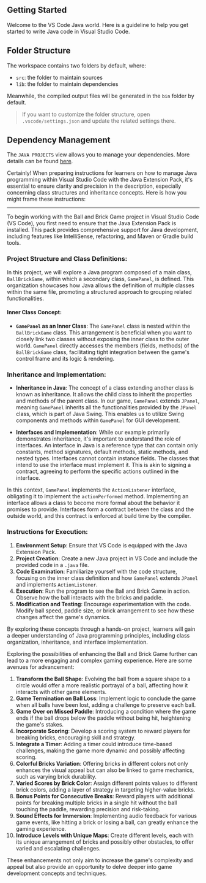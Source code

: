 ## Getting Started

Welcome to the VS Code Java world. Here is a guideline to help you get started to write Java code in Visual Studio Code.

## Folder Structure

The workspace contains two folders by default, where:

- `src`: the folder to maintain sources
- `lib`: the folder to maintain dependencies

Meanwhile, the compiled output files will be generated in the `bin` folder by default.

> If you want to customize the folder structure, open `.vscode/settings.json` and update the related settings there.

## Dependency Management

The `JAVA PROJECTS` view allows you to manage your dependencies. More details can be found [here](https://github.com/microsoft/vscode-java-dependency#manage-dependencies).

Certainly! When preparing instructions for learners on how to manage Java programming within Visual Studio Code with the Java Extension Pack, it's essential to ensure clarity and precision in the description, especially concerning class structures and inheritance concepts. Here is how you might frame these instructions:

---

To begin working with the Ball and Brick Game project in Visual Studio Code (VS Code), you first need to ensure that the Java Extension Pack is installed. This pack provides comprehensive support for Java development, including features like IntelliSense, refactoring, and Maven or Gradle build tools.

### Project Structure and Class Definitions:

In this project, we will explore a Java program composed of a main class, `BallBrickGame`, within which a secondary class, `GamePanel`, is defined. This organization showcases how Java allows the definition of multiple classes within the same file, promoting a structured approach to grouping related functionalities.

#### Inner Class Concept:

- **`GamePanel` as an Inner Class**: The `GamePanel` class is nested within the `BallBrickGame` class. This arrangement is beneficial when you want to closely link two classes without exposing the inner class to the outer world. `GamePanel` directly accesses the members (fields, methods) of the `BallBrickGame` class, facilitating tight integration between the game's control frame and its logic & rendering.

### Inheritance and Implementation:

- **Inheritance in Java**: The concept of a class extending another class is known as inheritance. It allows the child class to inherit the properties and methods of the parent class. In our game, `GamePanel` extends `JPanel`, meaning `GamePanel` inherits all the functionalities provided by the `JPanel` class, which is part of Java Swing. This enables us to utilize Swing components and methods within `GamePanel` for GUI development.

- **Interfaces and Implementation**: While our example primarily demonstrates inheritance, it's important to understand the role of interfaces. An interface in Java is a reference type that can contain only constants, method signatures, default methods, static methods, and nested types. Interfaces cannot contain instance fields. The classes that intend to use the interface must implement it. This is akin to signing a contract, agreeing to perform the specific actions outlined in the interface.

In this context, `GamePanel` implements the `ActionListener` interface, obligating it to implement the `actionPerformed` method. Implementing an interface allows a class to become more formal about the behavior it promises to provide. Interfaces form a contract between the class and the outside world, and this contract is enforced at build time by the compiler.

### Instructions for Execution:

1. **Environment Setup**: Ensure that VS Code is equipped with the Java Extension Pack.
2. **Project Creation**: Create a new Java project in VS Code and include the provided code in a `.java` file.
3. **Code Examination**: Familiarize yourself with the code structure, focusing on the inner class definition and how `GamePanel` extends `JPanel` and implements `ActionListener`.
4. **Execution**: Run the program to see the Ball and Brick Game in action. Observe how the ball interacts with the bricks and paddle.
5. **Modification and Testing**: Encourage experimentation with the code. Modify ball speed, paddle size, or brick arrangement to see how these changes affect the game's dynamics.

By exploring these concepts through a hands-on project, learners will gain a deeper understanding of Java programming principles, including class organization, inheritance, and interface implementation.

Exploring the possibilities of enhancing the Ball and Brick Game further can lead to a more engaging and complex gaming experience. Here are some avenues for advancement:

1. **Transform the Ball Shape**: Evolving the ball from a square shape to a circle would offer a more realistic portrayal of a ball, affecting how it interacts with other game elements.
2. **Game Termination on Ball Loss**: Implement logic to conclude the game when all balls have been lost, adding a challenge to preserve each ball.
3. **Game Over on Missed Paddle**: Introducing a condition where the game ends if the ball drops below the paddle without being hit, heightening the game's stakes.
4. **Incorporate Scoring**: Develop a scoring system to reward players for breaking bricks, encouraging skill and strategy.
5. **Integrate a Timer**: Adding a timer could introduce time-based challenges, making the game more dynamic and possibly affecting scoring.
6. **Colorful Bricks Variation**: Offering bricks in different colors not only enhances the visual appeal but can also be linked to game mechanics, such as varying brick durability.
7. **Varied Scores by Brick Color**: Assign different points values to different brick colors, adding a layer of strategy in targeting higher-value bricks.
8. **Bonus Points for Consecutive Breaks**: Reward players with additional points for breaking multiple bricks in a single hit without the ball touching the paddle, rewarding precision and risk-taking.
9. **Sound Effects for Immersion**: Implementing audio feedback for various game events, like hitting a brick or losing a ball, can greatly enhance the gaming experience.
10. **Introduce Levels with Unique Maps**: Create different levels, each with its unique arrangement of bricks and possibly other obstacles, to offer varied and escalating challenges.

These enhancements not only aim to increase the game's complexity and appeal but also provide an opportunity to delve deeper into game development concepts and techniques.
